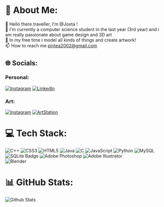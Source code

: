 # 💫 About Me:
👋 Hello there traveller, I’m @Joxta !
<br>👀 I'm currently a computer science student in the last year (3rd year) and i am really passionate about game design and 3D art
<br>🌱 In my free time i model all kinds of things and create artwork!
<br>📫 How to reach me pintea2002@gmail.com


## 🌐 Socials:
### Personal:
[![Instagram](https://img.shields.io/badge/Instagram-E4405F?logo=instagram&logoColor=fff&style=flat-square)](https://www.instagram.com/pintea_fabian/) 
[![LinkedIn](https://img.shields.io/badge/LinkedIn-%230077B5.svg?logo=linkedin&logoColor=white)](https://www.linkedin.com/in/pîntea-fabian-128189223/) 

### Art:
[![Instagram](https://img.shields.io/badge/Instagram-E4405F?logo=instagram&logoColor=fff&style=flat-square)](https://www.instagram.com/jox_artprj/) 
[![ArtStation](https://img.shields.io/badge/ArtStation-13AFF0?logo=artstation&logoColor=fff&style=flat-square)](https://www.artstation.com/joxta)


# 💻 Tech Stack:
![C++](https://img.shields.io/badge/c++-%2300599C.svg?style=for-the-badge&logo=c%2B%2B&logoColor=white) 
![CSS3](https://img.shields.io/badge/css3-%231572B6.svg?style=for-the-badge&logo=css3&logoColor=white) 
![HTML5](https://img.shields.io/badge/html5-%23E34F26.svg?style=for-the-badge&logo=html5&logoColor=white)
![Java](https://img.shields.io/badge/java-%23ED8B00.svg?style=for-the-badge&logo=java&logoColor=white)
![C](https://img.shields.io/badge/c-%2300599C.svg?style=for-the-badge&logo=c&logoColor=white)
![JavaScript](https://img.shields.io/badge/javascript-%23323330.svg?style=for-the-badge&logo=javascript&logoColor=%23F7DF1E) 
![Python](https://img.shields.io/badge/python-3670A0?style=for-the-badge&logo=python&logoColor=ffdd54) 
![MySQL](https://img.shields.io/badge/mysql-%2300f.svg?style=for-the-badge&logo=mysql&logoColor=white)
![SQLite Badge](https://img.shields.io/badge/SQLite-003B57?logo=sqlite&logoColor=fff&style=for-the-badge)
![Adobe Photoshop](https://img.shields.io/badge/adobephotoshop-%2331A8FF.svg?style=for-the-badge&logo=adobephotoshop&logoColor=white)
![Adobe Illustrator](https://img.shields.io/badge/Adobe%20Illustrator-FF9A00?style=for-the-badge&logo=adobe%20illustrator&logoColor=white)  
![Blender](https://img.shields.io/badge/blender-%23F5792A.svg?style=for-the-badge&logo=blender&logoColor=white)

# 📊 GitHub Stats:
![Github Stats](https://github-readme-stats.vercel.app/api/top-langs/?username=JoxtaQrst&theme=blue-green)

